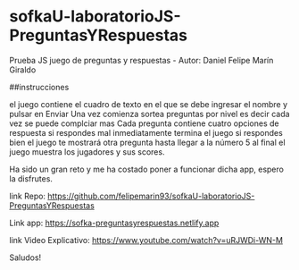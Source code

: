 # sofkaU-laboratorioJS-PreguntasYRespuestas

Prueba JS juego de preguntas y respuestas - Autor: Daniel Felipe Marín Giraldo

##instrucciones

el juego contiene el cuadro de texto en el que se debe ingresar el nombre y pulsar en Enviar
Una vez comienza sortea preguntas por nivel es decir cada vez se puede complciar mas
Cada pregunta contiene cuatro opciones de respuesta
si respondes mal inmediatamente termina el juego
si respondes bien el juego te mostrará otra pregunta hasta llegar a la número 5
al final el juego muestra los jugadores y sus scores.

Ha sido un gran reto y me ha costado poner a funcionar dicha app, espero la disfrutes.

link Repo: https://github.com/felipemarin93/sofkaU-laboratorioJS-PreguntasYRespuestas

Link app: https://sofka-preguntasyrespuestas.netlify.app

link Video Explicativo: https://www.youtube.com/watch?v=uRJWDi-WN-M

Saludos!
